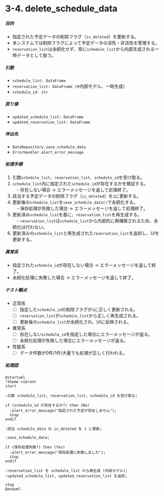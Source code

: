 # 3-4. delete_schedule_data

##### 目的
- 指定された予定データの削除フラグ（`is_deleted`）を更新する。  
- 本システムでは削除フラグによって予定データの活性・非活性を管理する。  
- `reservation_list`は永続化せず、常に`schedule_list`から内部生成される一時データとして扱う。  

##### 引数
- `schedule_list: DataFrame`  
- `reservation_list: DataFrame`（※内部モデル、一時生成）  
- `schedule_id: str`  

##### 戻り値
- `updated_schedule_list: DataFrame`  
- `updated_reservation_list: DataFrame`  

##### 呼出先
- `DataRepository.save_schedule_data`  
- `ErrorHandler.alert_error_message`  

##### 処理手順
1. 引数`schedule_list`、`reservation_list`、`schedule_id`を受け取る。  
2. `schedule_list`内に指定された`schedule_id`が存在するかを検証する。  
　- 存在しない場合 → エラーメッセージを返して処理終了。  
3. 該当する予定データの削除フラグ（`is_deleted`）を`1`に更新する。  
4. 更新後の`schedule_list`を`save_schedule_data()`で永続化する。  
　- 保存処理が失敗した場合 → エラーメッセージを返して処理終了。  
5. 更新済み`schedule_list`を基に、`reservation_list`を再生成する。  
　- `reservation_list`は`schedule_list`から内部的に再構築されるため、永続化は行わない。  
6. 更新済みの`schedule_list`と再生成された`reservation_list`を返却し、UIを更新する。  

##### 異常系
- 指定された`schedule_id`が存在しない場合 → エラーメッセージを返して終了。  
- 永続化処理に失敗した場合 → エラーメッセージを返して終了。  

##### テスト観点
- 正常系  
  - [ ] 指定した`schedule_id`の削除フラグが`1`に正しく更新される。  
  - [ ] `reservation_list`が`schedule_list`から正しく再生成される。  
  - [ ] 更新後の`schedule_list`が永続化され、UIに反映される。  
- 異常系  
  - [ ] 存在しない`schedule_id`を指定した場合にエラーメッセージが返る。  
  - [ ] 永続化処理が失敗した場合にエラーメッセージが返る。  
- 性能系  
  - [ ] データ件数が0件/1件/大量でも処理が正しく行われる。  

##### 処理図
```plantuml
@startuml
!theme vibrant
start

:引数 schedule_list, reservation_list, schedule_id を受け取る;

if (schedule_id が存在するか?) then (No)
  :alert_error_message("指定された予定が存在しません");
  stop
endif

:該当 schedule_data の is_deleted を 1 に更新;

:save_schedule_data;

if (保存処理失敗?) then (Yes)
  :alert_error_message("保存処理に失敗しました");
  stop
endif

:reservation_list を schedule_list から再生成 (内部モデル);
:updated_schedule_list, updated_reservation_list を返却;

stop
@enduml
```